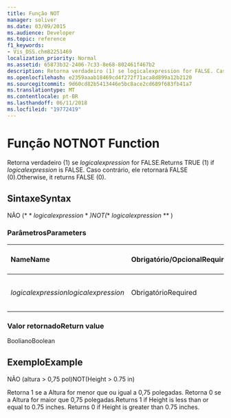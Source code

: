 ```yaml
---
title: Função NOT
manager: soliver
ms.date: 03/09/2015
ms.audience: Developer
ms.topic: reference
f1_keywords:
- Vis_DSS.chm82251469
localization_priority: Normal
ms.assetid: 65873b32-2406-7c33-8e68-802461f467b2
description: Retorna verdadeiro (1) se logicalexpression for FALSE. Caso contrário, ele retornará FALSE (0).
ms.openlocfilehash: e2359aaab18469cd4f272f71aca8d899a12b2120
ms.sourcegitcommit: 9d60cd82b5413446e5bc8ace2cd689f683fb41a7
ms.translationtype: MT
ms.contentlocale: pt-BR
ms.lasthandoff: 06/11/2018
ms.locfileid: "19772419"
---
```

# <a name="not-function"></a><span data-ttu-id="8a001-104">Função NOT</span><span class="sxs-lookup"><span data-stu-id="8a001-104">NOT Function</span></span>

<span data-ttu-id="8a001-105">Retorna verdadeiro (1) se _logicalexpression_ for FALSE.</span><span class="sxs-lookup"><span data-stu-id="8a001-105">Returns TRUE (1) if  _logicalexpression_ is FALSE.</span></span> <span data-ttu-id="8a001-106">Caso contrário, ele retornará FALSE (0).</span><span class="sxs-lookup"><span data-stu-id="8a001-106">Otherwise, it returns FALSE (0).</span></span> 
  
## <a name="syntax"></a><span data-ttu-id="8a001-107">Sintaxe</span><span class="sxs-lookup"><span data-stu-id="8a001-107">Syntax</span></span>

<span data-ttu-id="8a001-108">NÃO (* * *logicalexpression* * *)</span><span class="sxs-lookup"><span data-stu-id="8a001-108">NOT(** *logicalexpression* ** )</span></span> 
  
### <a name="parameters"></a><span data-ttu-id="8a001-109">Parâmetros</span><span class="sxs-lookup"><span data-stu-id="8a001-109">Parameters</span></span>

|<span data-ttu-id="8a001-110">**Name**</span><span class="sxs-lookup"><span data-stu-id="8a001-110">**Name**</span></span>|<span data-ttu-id="8a001-111">**Obrigatório/Opcional**</span><span class="sxs-lookup"><span data-stu-id="8a001-111">**Required/Optional**</span></span>|<span data-ttu-id="8a001-112">**Tipo de dados**</span><span class="sxs-lookup"><span data-stu-id="8a001-112">**Data Type**</span></span>|<span data-ttu-id="8a001-113">**Descrição**</span><span class="sxs-lookup"><span data-stu-id="8a001-113">**Description**</span></span>|
|:-----|:-----|:-----|:-----|
| <span data-ttu-id="8a001-114">_logicalexpression_</span><span class="sxs-lookup"><span data-stu-id="8a001-114">_logicalexpression_</span></span> <br/> |<span data-ttu-id="8a001-115">Obrigatório</span><span class="sxs-lookup"><span data-stu-id="8a001-115">Required</span></span>  <br/> |<span data-ttu-id="8a001-116">**String**</span><span class="sxs-lookup"><span data-stu-id="8a001-116">**String**</span></span> <br/> |<span data-ttu-id="8a001-117">A expressão lógica a ser avaliada.</span><span class="sxs-lookup"><span data-stu-id="8a001-117">The logical expression to evaluate.</span></span>  <br/> |
   
### <a name="return-value"></a><span data-ttu-id="8a001-118">Valor retornado</span><span class="sxs-lookup"><span data-stu-id="8a001-118">Return value</span></span>

<span data-ttu-id="8a001-119">Booliano</span><span class="sxs-lookup"><span data-stu-id="8a001-119">Boolean</span></span>
  
## <a name="example"></a><span data-ttu-id="8a001-120">Exemplo</span><span class="sxs-lookup"><span data-stu-id="8a001-120">Example</span></span>

<span data-ttu-id="8a001-121">NÃO (altura \> 0,75 pol)</span><span class="sxs-lookup"><span data-stu-id="8a001-121">NOT(Height \> 0.75 in)</span></span> 
  
<span data-ttu-id="8a001-p103">Retorna 1 se a Altura for menor que ou igual a 0,75 polegadas. Retorna 0 se a Altura for maior que 0,75 polegadas.</span><span class="sxs-lookup"><span data-stu-id="8a001-p103">Returns 1 if Height is less than or equal to 0.75 inches. Returns 0 if Height is greater than 0.75 inches.</span></span> 
  

